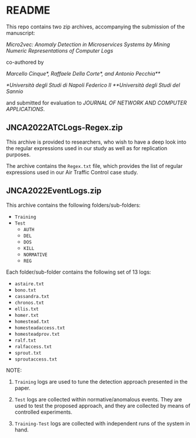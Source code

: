 # README

This repo contains two zip archives, accompanying the submission of the manuscript:

_Micro2vec: Anomaly Detection in Microservices Systems by Mining Numeric Representations of Computer Logs_

co-authored by

_Marcello Cinque*, Raffaele Della Corte*, and Antonio Pecchia**_

_*Università degli Studi di Napoli Federico II_
_**Università degli Studi del Sannio_

and submitted for evaluation to _JOURNAL OF NETWORK AND COMPUTER APPLICATIONS_.


## JNCA2022ATCLogs-Regex.zip 


This archive is provided to researchers, who wish to have a deep look into the regular expressions used in our study as well as for replication purposes. 

The archive contains the `Regex.txt` file, which provides the list of regular expressions used in our Air Traffic Control case study.



## JNCA2022EventLogs.zip 

This archive contains the following folders/sub-folders:

+ `Training`
+ `Test`
	+ `AUTH`
	+ `DEL`
	+ `DOS`
	+ `KILL`
	+ `NORMATIVE`
	+ `REG`
		
Each folder/sub-folder contains the following set of 13 logs:	

+ `astaire.txt`
+ `bono.txt`
+ `cassandra.txt`
+ `chronos.txt`
+ `ellis.txt`
+ `homer.txt`
+ `homestead.txt`
+ `homesteadaccess.txt`
+ `homesteadprov.txt`
+ `ralf.txt`
+ `ralfaccess.txt`
+ `sprout.txt`
+ `sproutaccess.txt`


NOTE:

1) `Training` logs are used to tune the detection approach presented in the paper. 

2) `Test` logs are collected within normative/anomalous events. They are used to 
test the proposed approach, and they are collected by means of controlled experiments.

3) `Training-Test` logs are collected with independent runs of the system in hand.


